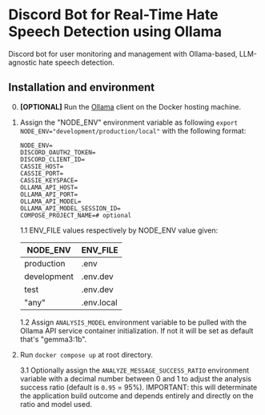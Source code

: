 # Discord Bot for Real-Time Hate Speech Detection using Ollama

Discord bot for user monitoring and management with Ollama-based, LLM-agnostic hate speech detection.

## Installation and environment

0. **[OPTIONAL]** Run the [Ollama](https://github.com/ollama/ollama) client on the Docker hosting machine.
1. Assign the "NODE_ENV" environment variable as following `export NODE_ENV="development/production/local"` with the following format:

   ```env
   NODE_ENV=
   DISCORD_OAUTH2_TOKEN=
   DISCORD_CLIENT_ID=
   CASSIE_HOST=
   CASSIE_PORT=
   CASSIE_KEYSPACE=
   OLLAMA_API_HOST=
   OLLAMA_API_PORT=
   OLLAMA_API_MODEL=
   OLLAMA_API_MODEL_SESSION_ID=
   COMPOSE_PROJECT_NAME=# optional
   ```

    1.1 ENV_FILE values respectively by NODE_ENV value given:

    | NODE_ENV    | ENV_FILE   |
    |-------------|------------|
    | production  | .env       |
    | development | .env.dev   |
    | test        | .env.dev   |
    | "any"       | .env.local |

    1.2 Assign `ANALYSIS_MODEL` environment variable to be pulled with the Ollama API service container initialization. If not it will be set as default that's "gemma3:1b".
2. Run `docker compose up` at root directory.

    3.1 Optionally assign the `ANALYZE_MESSAGE_SUCCESS_RATIO` environment variable with a decimal number between 0 and 1 to adjust the analysis success ratio (default is `0.95` = 95%). IMPORTANT: this will determinate the application build outcome and depends entirely and directly on the ratio and model used.
